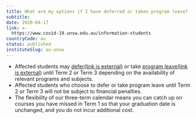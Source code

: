 ```yaml
---
title: What are my options if I have deferred or taken program leave?
subtitle: 
date: 2020-04-17
link: >-
  https://www.covid-19.unsw.edu.au/information-students
countryCode: au
status: published
instituteSlug: au-unsw
---
```

  * Affected students may [defer(link is external)](https://portal.insight.unsw.edu.au/Contact-Us-Form/?enquiry=cvenrolment) or take [program leave(link is external)](https://student.unsw.edu.au/program-leave) until Term 2 or Term 3 depending on the availability of relevant programs and subjects. 
  * Affected students who choose to defer or take program leave until Term 2 or Term 3 will not be subject to financial penalties. 
  * The flexibility of our three-term calendar means you can catch up on courses you have missed in Term 1 so that your graduation date is unchanged, and you do not incur additional cost.


